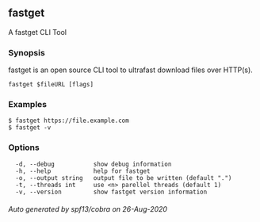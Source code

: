 ## fastget

A fastget CLI Tool

### Synopsis

fastget is an open source CLI tool to ultrafast download files over HTTP(s).

```
fastget $fileURL [flags]
```

### Examples

```
$ fastget https://file.example.com
$ fastget -v

```

### Options

```
  -d, --debug           show debug information
  -h, --help            help for fastget
  -o, --output string   output file to be written (default ".")
  -t, --threads int     use <n> parellel threads (default 1)
  -v, --version         show fastget version information
```

###### Auto generated by spf13/cobra on 26-Aug-2020

